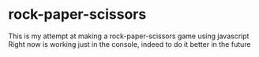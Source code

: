 # rock-paper-scissors
This is my attempt at making a rock-paper-scissors game using javascript<br>
Right now is working just in the console, indeed to do it better in the future
